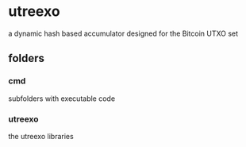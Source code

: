 # utreexo

a dynamic hash based accumulator designed for the Bitcoin UTXO set

## folders

### cmd

subfolders with executable code

### utreexo

the utreexo libraries